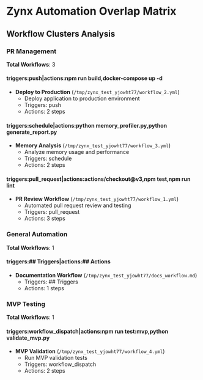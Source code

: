 # Zynx Automation Overlap Matrix

## Workflow Clusters Analysis

### PR Management

**Total Workflows**: 3

#### triggers:push|actions:npm run build,docker-compose up -d

- **Deploy to Production** (`/tmp/zynx_test_yjowht77/workflow_2.yml`)
  - Deploy application to production environment
  - Triggers: push
  - Actions: 2 steps

#### triggers:schedule|actions:python memory_profiler.py,python generate_report.py

- **Memory Analysis** (`/tmp/zynx_test_yjowht77/workflow_3.yml`)
  - Analyze memory usage and performance
  - Triggers: schedule
  - Actions: 2 steps

#### triggers:pull_request|actions:actions/checkout@v3,npm test,npm run lint

- **PR Review Workflow** (`/tmp/zynx_test_yjowht77/workflow_1.yml`)
  - Automated pull request review and testing
  - Triggers: pull_request
  - Actions: 3 steps

### General Automation

**Total Workflows**: 1

#### triggers:## Triggers|actions:## Actions

- **Documentation Workflow** (`/tmp/zynx_test_yjowht77/docs_workflow.md`)
  - Triggers: ## Triggers
  - Actions: 1 steps

### MVP Testing

**Total Workflows**: 1

#### triggers:workflow_dispatch|actions:npm run test:mvp,python validate_mvp.py

- **MVP Validation** (`/tmp/zynx_test_yjowht77/workflow_4.yml`)
  - Run MVP validation tests
  - Triggers: workflow_dispatch
  - Actions: 2 steps

